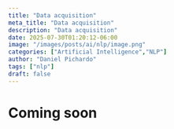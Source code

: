 ```yaml
---
title: "Data acquisition"
meta_title: "Data acquisition"
description: "Data acquisition"
date: 2025-07-30T01:20:12-06:00
image: "/images/posts/ai/nlp/image.png"
categories: ["Artificial Intelligence","NLP"]
author: "Daniel Pichardo"
tags: ["nlp"]
draft: false
---
```


# Coming soon